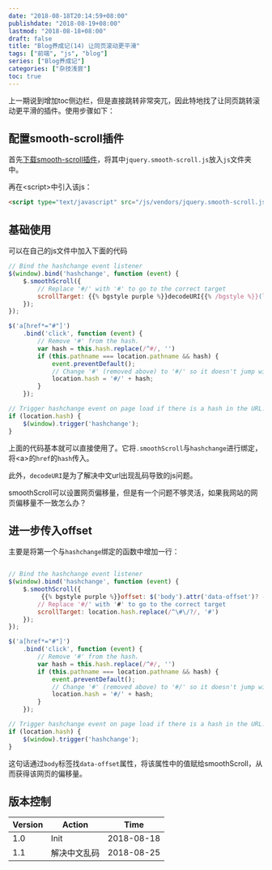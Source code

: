 ```yaml
---
date: "2018-08-18T20:14:59+08:00"
publishdate: "2018-08-19+08:00"
lastmod: "2018-08-18+08:00"
draft: false
title: "Blog养成记(14) 让同页滚动更平滑"
tags: ["前端", "js", "blog"]
series: ["Blog养成记"]
categories: ["杂技浅尝"]
toc: true
---
```


上一期说到增加toc侧边栏，但是直接跳转非常突兀，因此特地找了让同页跳转滚动更平滑的插件。使用步骤如下：

## 配置smooth-scroll插件

首先[下载smooth-scroll插件](https://github.com/kswedberg/jquery-smooth-scroll/releases)，将其中`jquery.smooth-scroll.js`放入`js`文件夹中。

再在\<script>中引入该js：

```html
<script type="text/javascript" src="/js/vendors/jquery.smooth-scroll.js"></script>
```

## 基础使用

可以在自己的js文件中加入下面的代码

```js
// Bind the hashchange event listener
$(window).bind('hashchange', function (event) {
    $.smoothScroll({
        // Replace '#/' with '#' to go to the correct target
        scrollTarget: {{% bgstyle purple %}}decodeURI{{% /bgstyle %}}(location.hash.replace(/^\#\/?/, '#'))
    });
});

$('a[href*="#"]')
    .bind('click', function (event) {
        // Remove '#' from the hash.
        var hash = this.hash.replace(/^#/, '')
        if (this.pathname === location.pathname && hash) {
            event.preventDefault();
            // Change '#' (removed above) to '#/' so it doesn't jump without the smooth scrolling
            location.hash = '#/' + hash;
        }
    });

// Trigger hashchange event on page load if there is a hash in the URL.
if (location.hash) {
    $(window).trigger('hashchange');
}
```

上面的代码基本就可以直接使用了。它将`.smoothScroll`与`hashchange`进行绑定，将\<a\>的`href`的`hash`传入。

此外，`decodeURI`是为了解决中文url出现乱码导致的js问题。

smoothScroll可以设置网页偏移量，但是有一个问题不够灵活，如果我网站的网页偏移量不一致怎么办？

## 进一步传入offset

主要是将第一个与`hashchange`绑定的函数中增加一行：

```javascript

// Bind the hashchange event listener
$(window).bind('hashchange', function (event) {
    $.smoothScroll({
         {{% bgstyle purple %}}offset: $('body').attr('data-offset')? -$('body').attr('data-offset'):0 ,{{% /bgstyle %}}
        // Replace '#/' with '#' to go to the correct target
        scrollTarget: location.hash.replace(/^\#\/?/, '#')
    });
});

$('a[href*="#"]')
    .bind('click', function (event) {
        // Remove '#' from the hash.
        var hash = this.hash.replace(/^#/, '')
        if (this.pathname === location.pathname && hash) {
            event.preventDefault();
            // Change '#' (removed above) to '#/' so it doesn't jump without the smooth scrolling
            location.hash = '#/' + hash;
        }
    });

// Trigger hashchange event on page load if there is a hash in the URL.
if (location.hash) {
    $(window).trigger('hashchange');
}

```

这句话通过`body`标签找`data-offset`属性，将该属性中的值赋给smoothScroll，从而获得该网页的偏移量。

## 版本控制

| Version | Action       | Time       |
| ------- | ------------ | ---------- |
| 1.0     | Init         | 2018-08-18 |
| 1.1     | 解决中文乱码 | 2018-08-25 |
